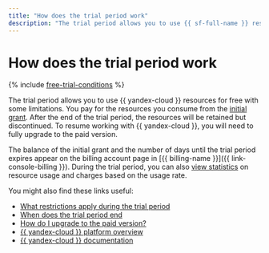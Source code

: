```yaml
---
title: "How does the trial period work"
description: "The trial period allows you to use {{ sf-full-name }} resources for free with some limitations. You pay for the resources you consume from the initial grant. After the end of the trial period, the resources will be retained but discontinued. To resume working with {{ yandex-cloud }}, you will need to fully upgrade to the paid version."
---
```


# How does the trial period work

{% include [free-trial-conditions](../../../_includes/free-trial-conditions.md) %}

The trial period allows you to use {{ yandex-cloud }} resources for free with some limitations. You pay for the resources you consume from the [initial grant](../../usage-grant.md). After the end of the trial period, the resources will be retained but discontinued. To resume working with {{ yandex-cloud }}, you will need to fully upgrade to the paid version.

The balance of the initial grant and the number of days until the trial period expires appear on the billing account page in [{{ billing-name }}]({{ link-console-billing }}). During the trial period, you can also [view statistics](../../../billing/operations/check-charges.md) on resource usage and charges based on the usage rate.

You might also find these links useful:
* [What restrictions apply during the trial period](limits.md)
* [When does the trial period end](trial-ending.md)
* [How do I upgrade to the paid version?](upgrade-to-paid.md)
* [{{ yandex-cloud }} platform overview](../../../overview/index.yaml)
* [{{ yandex-cloud }} documentation](/docs)

